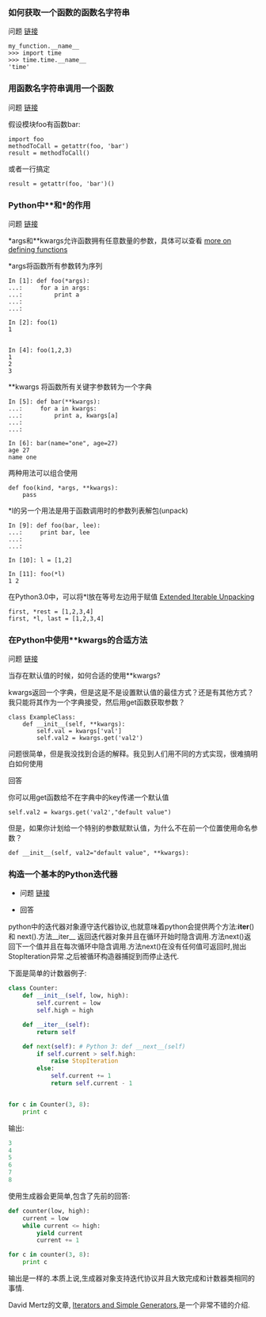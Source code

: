 
### 如何获取一个函数的函数名字符串

问题 [链接](http://stackoverflow.com/questions/251464/how-to-get-the-function-name-as-string-in-python)

    my_function.__name__
    >>> import time
    >>> time.time.__name__
    'time'
### 用函数名字符串调用一个函数

问题 [链接](http://stackoverflow.com/questions/3061/calling-a-function-from-a-string-with-the-functions-name-in-python)

假设模块foo有函数bar:

    import foo
    methodToCall = getattr(foo, 'bar')
    result = methodToCall()

或者一行搞定

    result = getattr(foo, 'bar')()


### Python中**和*的作用

问题  [链接](http://stackoverflow.com/questions/36901/what-does-double-star-and-star-do-for-python-parameters)


*args和**kwargs允许函数拥有任意数量的参数，具体可以查看 [more on defining functions](http://docs.python.org/dev/tutorial/controlflow.html#more-on-defining-functions)

*args将函数所有参数转为序列

    In [1]: def foo(*args):
    ...:     for a in args:
    ...:         print a
    ...:
    ...:

    In [2]: foo(1)
    1


    In [4]: foo(1,2,3)
    1
    2
    3

**kwargs 将函数所有关键字参数转为一个字典

    In [5]: def bar(**kwargs):
    ...:     for a in kwargs:
    ...:         print a, kwargs[a]
    ...:
    ...:

    In [6]: bar(name="one", age=27)
    age 27
    name one

两种用法可以组合使用

    def foo(kind, *args, **kwargs):
        pass

*l的另一个用法是用于函数调用时的参数列表解包(unpack)

    In [9]: def foo(bar, lee):
    ...:     print bar, lee
    ...:
    ...:

    In [10]: l = [1,2]

    In [11]: foo(*l)
    1 2

在Python3.0中，可以将*l放在等号左边用于赋值  [Extended Iterable Unpacking](http://www.python.org/dev/peps/pep-3132/)

    first, *rest = [1,2,3,4]
    first, *l, last = [1,2,3,4]

### 在Python中使用**kwargs的合适方法

问题 [链接](http://stackoverflow.com/questions/1098549/proper-way-to-use-kwargs-in-python)

当存在默认值的时候，如何合适的使用**kwargs?

kwargs返回一个字典，但是这是不是设置默认值的最佳方式？还是有其他方式？我只能将其作为一个字典接受，然后用get函数获取参数？

    class ExampleClass:
        def __init__(self, **kwargs):
            self.val = kwargs['val']
            self.val2 = kwargs.get('val2')

问题很简单，但是我没找到合适的解释。我见到人们用不同的方式实现，很难搞明白如何使用

回答

你可以用get函数给不在字典中的key传递一个默认值

    self.val2 = kwargs.get('val2',"default value")

但是，如果你计划给一个特别的参数赋默认值，为什么不在前一个位置使用命名参数？

    def __init__(self, val2="default value", **kwargs):


### 构造一个基本的Python迭代器

- 问题
[链接](http://stackoverflow.com/questions/19151/build-a-basic-python-iterator)
 
- 回答


python中的迭代器对象遵守迭代器协议,也就意味着python会提供两个方法:__iter__() 和 next().方法__iter__ 返回迭代器对象并且在循环开始时隐含调用.方法next()返回下一个值并且在每次循环中隐含调用.方法next()在没有任何值可返回时,抛出StopIteration异常.之后被循环构造器捕捉到而停止迭代.

下面是简单的计数器例子:
```python
class Counter:
    def __init__(self, low, high):
        self.current = low
        self.high = high

    def __iter__(self):
        return self

    def next(self): # Python 3: def __next__(self)
        if self.current > self.high:
            raise StopIteration
        else:
            self.current += 1
            return self.current - 1


for c in Counter(3, 8):
    print c
```
输出:
```python
3
4
5
6
7
8
```

使用生成器会更简单,包含了先前的回答:
```python
def counter(low, high):
    current = low
    while current <= high:
        yield current
        current += 1

for c in counter(3, 8):
    print c
```

输出是一样的.本质上说,生成器对象支持迭代协议并且大致完成和计数器类相同的事情.

David Mertz的文章, [Iterators and Simple Generators](http://www.ibm.com/developerworks/library/l-pycon.html),是一个非常不错的介绍.
